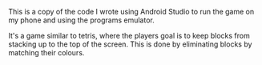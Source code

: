 This is a copy of the code I wrote using Android Studio to run the game on my phone and using the programs emulator.

It's a game similar to tetris, where the players goal is to keep blocks from stacking up to the top of the screen. This is done by eliminating blocks by matching their colours.

